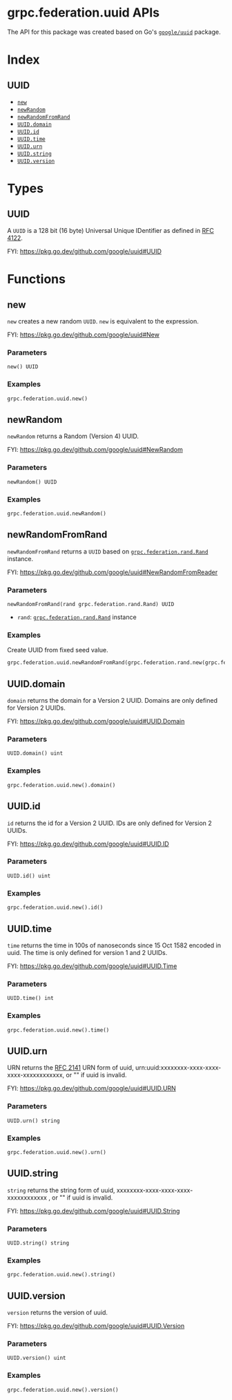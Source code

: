 # grpc.federation.uuid APIs

The API for this package was created based on Go's [`google/uuid`](https://pkg.go.dev/github.com/google/uuid) package.

# Index

## UUID

- [`new`](#new)
- [`newRandom`](#newrandom)
- [`newRandomFromRand`](#newrandomfromrand)
- [`UUID.domain`](#uuiddomain)
- [`UUID.id`](#uuidid)
- [`UUID.time`](#uuidtime)
- [`UUID.urn`](#uuidurn)
- [`UUID.string`](#uuidstring)
- [`UUID.version`](#uuidversion)

# Types

## UUID

A `UUID` is a 128 bit (16 byte) Universal Unique IDentifier as defined in [RFC 4122](https://www.rfc-editor.org/rfc/rfc4122.html).

FYI: https://pkg.go.dev/github.com/google/uuid#UUID

# Functions

## new

`new` creates a new random `UUID`. `new` is equivalent to the expression.

FYI: https://pkg.go.dev/github.com/google/uuid#New

### Parameters

`new() UUID`

### Examples

```cel
grpc.federation.uuid.new()
```

## newRandom

`newRandom` returns a Random (Version 4) UUID.

FYI: https://pkg.go.dev/github.com/google/uuid#NewRandom

### Parameters

`newRandom() UUID`

### Examples

```cel
grpc.federation.uuid.newRandom()
```

## newRandomFromRand

`newRandomFromRand` returns a `UUID` based on [`grpc.federation.rand.Rand`](./rand.md#rand) instance.

FYI: https://pkg.go.dev/github.com/google/uuid#NewRandomFromReader

### Parameters

`newRandomFromRand(rand grpc.federation.rand.Rand) UUID`

- `rand`: [`grpc.federation.rand.Rand`](./rand.md#rand) instance

### Examples

Create UUID from fixed seed value.

```cel
grpc.federation.uuid.newRandomFromRand(grpc.federation.rand.new(grpc.federation.rand.newSource(10)))
```

## UUID.domain

`domain` returns the domain for a Version 2 UUID. Domains are only defined for Version 2 UUIDs.

FYI: https://pkg.go.dev/github.com/google/uuid#UUID.Domain

### Parameters

`UUID.domain() uint`

### Examples

```cel
grpc.federation.uuid.new().domain()
```

## UUID.id

`id` returns the id for a Version 2 UUID. IDs are only defined for Version 2 UUIDs.

FYI: https://pkg.go.dev/github.com/google/uuid#UUID.ID

### Parameters

`UUID.id() uint`

### Examples

```cel
grpc.federation.uuid.new().id()
```

## UUID.time

`time` returns the time in 100s of nanoseconds since 15 Oct 1582 encoded in uuid. The time is only defined for version 1 and 2 UUIDs.

FYI: https://pkg.go.dev/github.com/google/uuid#UUID.Time

### Parameters

`UUID.time() int`

### Examples

```cel
grpc.federation.uuid.new().time()
```

## UUID.urn

URN returns the [RFC 2141](https://www.rfc-editor.org/rfc/rfc2141.html) URN form of uuid, urn:uuid:xxxxxxxx-xxxx-xxxx-xxxx-xxxxxxxxxxxx, or "" if uuid is invalid.

FYI: https://pkg.go.dev/github.com/google/uuid#UUID.URN

### Parameters

`UUID.urn() string`

### Examples

```cel
grpc.federation.uuid.new().urn()
```

## UUID.string

`string` returns the string form of uuid, xxxxxxxx-xxxx-xxxx-xxxx-xxxxxxxxxxxx , or "" if uuid is invalid.

FYI: https://pkg.go.dev/github.com/google/uuid#UUID.String

### Parameters

`UUID.string() string`

### Examples

```cel
grpc.federation.uuid.new().string()
```

## UUID.version

`version` returns the version of uuid.

FYI: https://pkg.go.dev/github.com/google/uuid#UUID.Version

### Parameters

`UUID.version() uint`

### Examples

```cel
grpc.federation.uuid.new().version()
```
